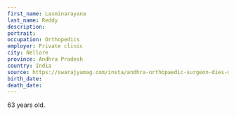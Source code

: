 ```yaml
---
first_name: Laxminarayana
last_name: Reddy
description: 
portrait: 
occupation: Orthopedics
employer: Private clinic
city: Nellore
province: Andhra Pradesh
country: India
source: https://swarajyamag.com/insta/andhra-orthopaedic-surgeon-dies-of-covid-19-contracted-while-performing-a-procedure-on-a-tablighi-jamat-participant
birth_date: 
death_date: 
---
```


63 years old.